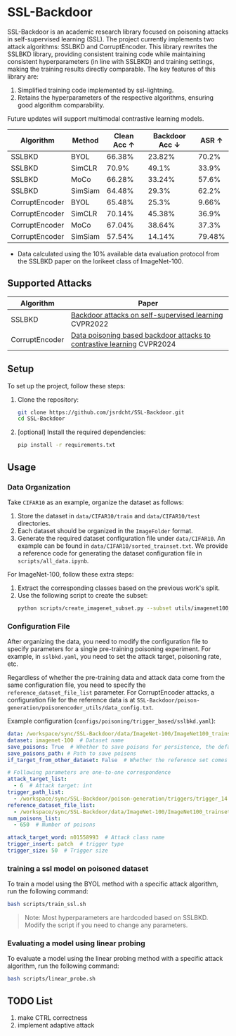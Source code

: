 # SSL-Backdoor

SSL-Backdoor is an academic research library focused on poisoning attacks in self-supervised learning (SSL). The project currently implements two attack algorithms: SSLBKD and CorruptEncoder. This library rewrites the SSLBKD library, providing consistent training code while maintaining consistent hyperparameters (in line with SSLBKD) and training settings, making the training results directly comparable. The key features of this library are:
1. Simplified training code implemented by ssl-lightning.
2. Retains the hyperparameters of the respective algorithms, ensuring good algorithm comparability.

Future updates will support multimodal contrastive learning models.

| Algorithm       | Method | Clean Acc ↑ | Backdoor Acc ↓ | ASR ↑ |
|-----------------|--------|-------------|----------------|-------|
| SSLBKD          | BYOL   | 66.38%       | 23.82%          | 70.2% |
| SSLBKD          | SimCLR | 70.9%       | 49.1%          | 33.9% |
| SSLBKD          | MoCo   | 66.28%       | 33.24%          | 57.6% |
| SSLBKD          | SimSiam| 64.48%       | 29.3%          | 62.2% |
| CorruptEncoder  | BYOL   |     65.48%   |       25.3%      |  9.66%     |
| CorruptEncoder  | SimCLR |       70.14%      |  45.38%  |   36.9%    |
| CorruptEncoder  | MoCo   |   67.04%   |     38.64%           |  37.3%     |
| CorruptEncoder  | SimSiam|     57.54%        |   14.14%   |   79.48%    |

* Data calculated using the 10% available data evaluation protocol from the SSLBKD paper on the lorikeet class of ImageNet-100.



## Supported Attacks

| Algorithm       | Paper                                      |
|-----------------|--------------------------------------------------|
| SSLBKD          | [Backdoor attacks on self-supervised learning](https://doi.org/10.1109/CVPR52688.2022.01298)    CVPR2022 |
| CorruptEncoder  | [Data poisoning based backdoor attacks to contrastive learning](https://openaccess.thecvf.com/content/CVPR2024/html/Zhang_Data_Poisoning_based_Backdoor_Attacks_to_Contrastive_Learning_CVPR_2024_paper.html) CVPR2024|

## Setup
To set up the project, follow these steps:

1. Clone the repository:
    ```bash
    git clone https://github.com/jsrdcht/SSL-Backdoor.git
    cd SSL-Backdoor
    ```

2. [optional] Install the required dependencies:
    ```bash
    pip install -r requirements.txt
    ```

## Usage

### Data Organization
Take `CIFAR10` as an example, organize the dataset as follows:
1. Store the dataset in `data/CIFAR10/train` and `data/CIFAR10/test` directories.
2. Each dataset should be organized in the `ImageFolder` format.
3. Generate the required dataset configuration file under `data/CIFAR10`. An example can be found in `data/CIFAR10/sorted_trainset.txt`. We provide a reference code for generating the dataset configuration file in `scripts/all_data.ipynb`.

For ImageNet-100, follow these extra steps:
1. Extract the corresponding classes based on the previous work's split.
2. Use the following script to create the subset:
    ```bash
    python scripts/create_imagenet_subset.py --subset utils/imagenet100_classes.txt --full_imagenet_path <path> --subset_imagenet_path <path>
    ```

### Configuration File
After organizing the data, you need to modify the configuration file to specify parameters for a single pre-training poisoning experiment. For example, in `sslbkd.yaml`, you need to set the attack target, poisoning rate, etc.

Regardless of whether the pre-training data and attack data come from the same configuration file, you need to specify the `reference_dataset_file_list` parameter. For CorruptEncoder attacks, a configuration file for the reference data is at `SSL-Backdoor/poison-generation/poisonencoder_utils/data_config.txt`.

Example configuration (`configs/poisoning/trigger_based/sslbkd.yaml`):
```yaml
data: /workspace/sync/SSL-Backdoor/data/ImageNet-100/ImageNet100_trainset.txt  # Path to dataset configuration file
dataset: imagenet-100  # Dataset name
save_poisons: True  # Whether to save poisons for persistence, the default path is /poisons appended to the save_folder
save_poisons_path: # Path to save poisons
if_target_from_other_dataset: False  # Whether the reference set comes from another dataset, always true for corruptencoder 

# Following parameters are one-to-one correspondence
attack_target_list:
  - 6  # Attack target: int
trigger_path_list:
  - /workspace/sync/SSL-Backdoor/poison-generation/triggers/trigger_14.png  # Trigger path
reference_dataset_file_list:
  - /workspace/sync/SSL-Backdoor/data/ImageNet-100/ImageNet100_trainset.txt  # Reference set's dataset configuration file
num_poisons_list:
  - 650  # Number of poisons

attack_target_word: n01558993  # Attack class name
trigger_insert: patch  # trigger type
trigger_size: 50  # Trigger size
```



### training a ssl model on poisoned dataset
To train a model using the BYOL method with a specific attack algorithm, run the following command:
```bash
bash scripts/train_ssl.sh
```
> Note: Most hyperparameters are hardcoded based on SSLBKD. Modify the script if you need to change any parameters.

### Evaluating a model using linear probing
To evaluate a model using the linear probing method with a specific attack algorithm, run the following command:
```bash
bash scripts/linear_probe.sh
```

## TODO List
1. make CTRL correctness
2. implement adaptive attack

